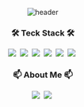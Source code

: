 <div align="center">
  
![header](https://capsule-render.vercel.app/api?type=waving&color=timeauto&height=200&section=header&text=KiHwan%20Yun&fontColor=fcba03&fontSize=90&fontAlign=62&fontAlignY=32&desc=Hwan_velop&descSize=25&descAlign=85&descAlignY=50)

<h3 align="center">🛠 Teck Stack 🛠</h3>
<p align="center">
  <img src="https://img.shields.io/badge/Java-007396?style=flat-square&logo=Java&logoColor=white"/></a>&nbsp
  <img src="https://img.shields.io/badge/Spring-6DB33F?style=flat-square&logo=Spring&logoColor=white"/></a>&nbsp 
  <img src="https://img.shields.io/badge/Javascript-ffb13b?style=flat-square&logo=javascript&logoColor=white"/></a>&nbsp 
  <img src="https://img.shields.io/badge/css-1572B6?style=flat-square&logo=css3&logoColor=white"/></a>&nbsp 
  <img src="https://img.shields.io/badge/Mysql-E6B91E?style=flat-square&logo=MySql&logoColor=white"/></a>&nbsp
  <img src="https://img.shields.io/badge/Oracle-F80000?style=flat-square&logo=Oracle&logoColor=white"/></a>&nbsp
</p>


<h3 align="center"> 📫 About Me 📫 </h3>
<p align="center">
  <a href="https://drg2524.tistory.com/"><img src="https://img.shields.io/badge/Velog-11B48A?style=flat&logo=Vimeo&logoColor=white&link=https://drg2524.tistory.com/"/></a>&nbsp
  <a href="https://www.instagram.com/__h__wan/"><img src="https://img.shields.io/badge/Instagram-E4405F?style=flat&logo=Instagram&logoColor=white&link=https://www.instagram.com/__h__wan/"/></a>&nbsp
</p>

<br>



</div>
